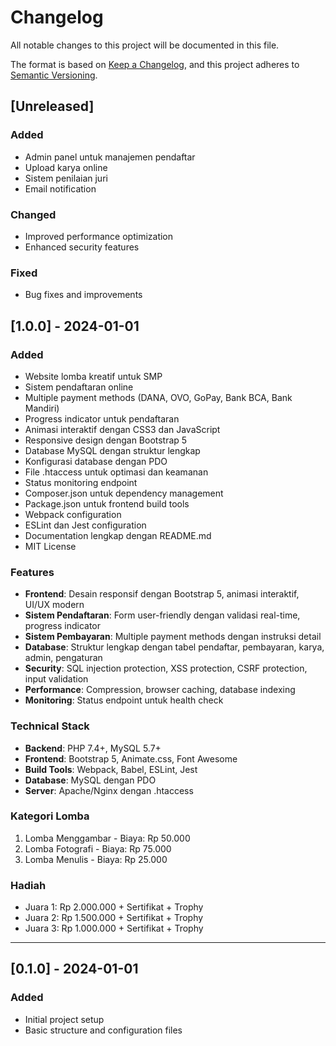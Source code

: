 # Changelog

All notable changes to this project will be documented in this file.

The format is based on [Keep a Changelog](https://keepachangelog.com/en/1.0.0/),
and this project adheres to [Semantic Versioning](https://semver.org/spec/v2.0.0.html).

## [Unreleased]

### Added
- Admin panel untuk manajemen pendaftar
- Upload karya online
- Sistem penilaian juri
- Email notification

### Changed
- Improved performance optimization
- Enhanced security features

### Fixed
- Bug fixes and improvements

## [1.0.0] - 2024-01-01

### Added
- Website lomba kreatif untuk SMP
- Sistem pendaftaran online
- Multiple payment methods (DANA, OVO, GoPay, Bank BCA, Bank Mandiri)
- Progress indicator untuk pendaftaran
- Animasi interaktif dengan CSS3 dan JavaScript
- Responsive design dengan Bootstrap 5
- Database MySQL dengan struktur lengkap
- Konfigurasi database dengan PDO
- File .htaccess untuk optimasi dan keamanan
- Status monitoring endpoint
- Composer.json untuk dependency management
- Package.json untuk frontend build tools
- Webpack configuration
- ESLint dan Jest configuration
- Documentation lengkap dengan README.md
- MIT License

### Features
- **Frontend**: Desain responsif dengan Bootstrap 5, animasi interaktif, UI/UX modern
- **Sistem Pendaftaran**: Form user-friendly dengan validasi real-time, progress indicator
- **Sistem Pembayaran**: Multiple payment methods dengan instruksi detail
- **Database**: Struktur lengkap dengan tabel pendaftar, pembayaran, karya, admin, pengaturan
- **Security**: SQL injection protection, XSS protection, CSRF protection, input validation
- **Performance**: Compression, browser caching, database indexing
- **Monitoring**: Status endpoint untuk health check

### Technical Stack
- **Backend**: PHP 7.4+, MySQL 5.7+
- **Frontend**: Bootstrap 5, Animate.css, Font Awesome
- **Build Tools**: Webpack, Babel, ESLint, Jest
- **Database**: MySQL dengan PDO
- **Server**: Apache/Nginx dengan .htaccess

### Kategori Lomba
1. Lomba Menggambar - Biaya: Rp 50.000
2. Lomba Fotografi - Biaya: Rp 75.000
3. Lomba Menulis - Biaya: Rp 25.000

### Hadiah
- Juara 1: Rp 2.000.000 + Sertifikat + Trophy
- Juara 2: Rp 1.500.000 + Sertifikat + Trophy
- Juara 3: Rp 1.000.000 + Sertifikat + Trophy

---

## [0.1.0] - 2024-01-01

### Added
- Initial project setup
- Basic structure and configuration files
